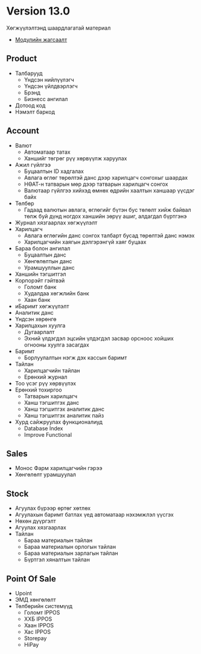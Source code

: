 # Version 13.0

Хөгжүүлэлтэнд шаардлагатай материал

- [Модулийн жагсаалт](https://bumanitmn-my.sharepoint.com/:x:/g/personal/uuganbat_coremind_mn/EUOkOjFgxxZAusL3E7jU1bQButiqFrqOK8laNJ1cQt4CBw?e=5hqdvm)

## Product

- Талбарууд
  - Үндсэн нийлүүлэгч
  - Үндсэн үйлдвэрлэгч
  - Брэнд
  - Бизнесс ангилал
- Дотоод код
- Нэмэлт баркод

## Account

- Валют
  - Автоматаар татах
  - Ханшийг төгрөг рүү хөрвүүлж харуулах
- Ажил гүйлгээ
  - Буцаалтын ID хадгалах
  - Авлага өглөг төрөлтэй данс дээр харилцагч сонгохыг шаардах
  - НӨАТ-н татварын мөр дээр татварын харилцагч сонгох
  - Валютаар гүйлгээ хийхэд өмнөх өдрийн хаалтын ханшаар үүсдэг байх
- Төлбөр
  - Гадаад валютын авлага, өглөгийг бүтэн бус төлөлт хийж байвал төлж буй дүнд ногдох ханшийн зөрүү ашиг, алдагдал бүртгэнэ
- Журнал хязгаарлах хөгжүүлэлт
- Харилцагч
  - Авлага өглөгийн данс сонгох талбарт бусад төрөлтэй данс нэмэх
  - Харилцагчийн хаягын дэлгэрэнгүй хаяг буцаах
- Бараа болон ангилал
  - Буцаалтын данс
  - Хөнгөлөлтын данс
  - Урамшууллын данс
- Ханшийн тэгшитгэл
- Корпорэйт гэйтвэй
  - Голомт банк
  - Худалдаа хөгжлийн банк
  - Хаан банк
- иБаримт хөгжүүлэлт
- Аналитик данс
- Үндсэн хөрөнгө
- Харилцахын хуулга
  - Дугаарлалт
  - Эхний үлдэгдэл эцсийн үлдэгдэл засвар орсноос хойших огнооны хуулга засагдах
- Баримт
  - Борлуулалтын нэгж дэх кассын баримт
- Тайлан
  - Харилцагчийн тайлан
  - Ерөнхий журнал
- Тоо үсэг рүү хөрвүүлэх
- Ерөнхий тохиргоо
  - Татварын харилцагч
  - Ханш тэгшитгэх данс
  - Ханш тэгшитгэх аналитик данс
  - Ханш тэгшитгэх аналитик пайз
- Хурд сайжруулах функционалиуд
  - Database Index
  - Improve Functional

## Sales

- Монос Фарм харилцагчийн гэрээ
- Хөнгөлөлт урамшуулал

## Stock

- Агуулах бүрээр өртөг хөтлөх
- Агуулахын баримт батлах үед автоматаар нэхэмжлэл үүсгэх
- Нөхөн дүүргэлт
- Агуулах хязгаарлах
- Тайлан
  - Бараа материалын тайлан
  - Бараа материалын орлогын тайлан
  - Бараа материалын зарлагын тайлан
  - Бүртгэл хяналтын тайлан

## Point Of Sale

- Upoint
- ЭМД хөнгөлөлт
- Төлбөрийн системүүд
  - Голомт IPPOS
  - ХХБ IPPOS
  - Хаан IPPOS
  - Хас IPPOS
  - Storepay
  - HiPay
